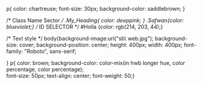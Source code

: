p{
    color: chartreuse;
    font-size: 30px;
    background-color: saddlebrown;
}

/* Class Name Sector  */
.My_Heading{
    color: deeppink;
}
.Safwan{color: blueviolet;}
/* ID SELECTOR */
#Holla {color: rgb(214, 203, 44);}

/* Text style */
body{background-image:url("sb\ web.jpg");
background-size: cover;
background-position: center;
height: 400px;
width: 400px;
font-family: "Roboto", sans-serif;

}
p{
color: brown;
background-color: color-mix(in hwb longer hue, color percentage, color percentage);    
font-size: 50px;
text-align: center;
font-weight: 50;}
